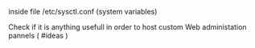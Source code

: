 inside file /etc/sysctl.conf (system variables)

Check if it is anything usefull in order to host custom Web administation pannels ( #ideas ) 
